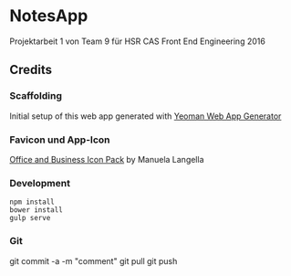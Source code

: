 # NotesApp
Projektarbeit 1 von Team 9 für HSR CAS Front End Engineering 2016

## Credits

### Scaffolding
Initial setup of this web app generated with [Yeoman Web App Generator](https://github.com/yeoman/generator-webapp#readme)

### Favicon und App-Icon
[Office and Business Icon Pack](https://www.smashingmagazine.com/2015/10/freebie-office-business-icon-pack-ai-eps-psd-pdf-svg/) by Manuela Langella 

### Development

```
npm install
bower install
gulp serve
```

### Git
git commit -a -m "comment"
git pull
git push
